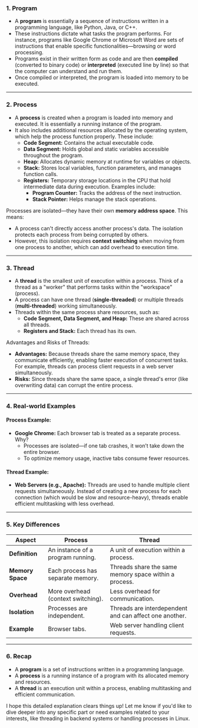 ### **1. Program**
- A **program** is essentially a sequence of instructions written in a programming language, like Python, Java, or C++.
- These instructions dictate what tasks the program performs. For instance, programs like Google Chrome or Microsoft Word are sets of instructions that enable specific functionalities—browsing or word processing.
- Programs exist in their written form as code and are then **compiled** (converted to binary code) or **interpreted** (executed line by line) so that the computer can understand and run them.
- Once compiled or interpreted, the program is loaded into memory to be executed.

---

### **2. Process**
- A **process** is created when a program is loaded into memory and executed. It is essentially a running instance of the program.
- It also includes additional resources allocated by the operating system, which help the process function properly. These include:
  - **Code Segment:** Contains the actual executable code.
  - **Data Segment:** Holds global and static variables accessible throughout the program.
  - **Heap:** Allocates dynamic memory at runtime for variables or objects.
  - **Stack:** Stores local variables, function parameters, and manages function calls.
  - **Registers:** Temporary storage locations in the CPU that hold intermediate data during execution. Examples include:
    - **Program Counter:** Tracks the address of the next instruction.
    - **Stack Pointer:** Helps manage the stack operations.

Processes are isolated—they have their own **memory address space**. This means:
- A process can't directly access another process's data. The isolation protects each process from being corrupted by others.
- However, this isolation requires **context switching** when moving from one process to another, which can add overhead to execution time.

---

### **3. Thread**
- A **thread** is the smallest unit of execution within a process. Think of a thread as a "worker" that performs tasks within the "workspace" (process).
- A process can have one thread (**single-threaded**) or multiple threads (**multi-threaded**) working simultaneously.
- Threads within the same process share resources, such as:
  - **Code Segment, Data Segment, and Heap:** These are shared across all threads.
  - **Registers and Stack:** Each thread has its own.

Advantages and Risks of Threads:
- **Advantages:** Because threads share the same memory space, they communicate efficiently, enabling faster execution of concurrent tasks. For example, threads can process client requests in a web server simultaneously.
- **Risks:** Since threads share the same space, a single thread's error (like overwriting data) can corrupt the entire process.

---

### **4. Real-world Examples**
#### **Process Example:**
- **Google Chrome:** Each browser tab is treated as a separate process. Why?
  - Processes are isolated—if one tab crashes, it won’t take down the entire browser.
  - To optimize memory usage, inactive tabs consume fewer resources.

#### **Thread Example:**
- **Web Servers (e.g., Apache):** Threads are used to handle multiple client requests simultaneously. Instead of creating a new process for each connection (which would be slow and resource-heavy), threads enable efficient multitasking with less overhead.

---

### **5. Key Differences**
| **Aspect**       | **Process**                        | **Thread**                         |
|-------------------|------------------------------------|------------------------------------|
| **Definition**    | An instance of a program running. | A unit of execution within a process. |
| **Memory Space**  | Each process has separate memory. | Threads share the same memory space within a process. |
| **Overhead**      | More overhead (context switching).| Less overhead for communication.  |
| **Isolation**     | Processes are independent.        | Threads are interdependent and can affect one another. |
| **Example**       | Browser tabs.                     | Web server handling client requests. |

---

### **6. Recap**
- A **program** is a set of instructions written in a programming language.
- A **process** is a running instance of a program with its allocated memory and resources.
- A **thread** is an execution unit within a process, enabling multitasking and efficient communication.

I hope this detailed explanation clears things up! Let me know if you'd like to dive deeper into any specific part or need examples related to your interests, like threading in backend systems or handling processes in Linux.
